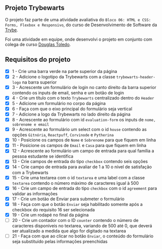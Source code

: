 ## Projeto Trybewarts 
O projeto faz parte de uma atividade avaliativa do `Bloco 06: HTML e CSS: Forms, Flexbox e Responsivo`, do curso de Desenvolvimento de Software da [Trybe](https://www.betrybe.com/). 

Foi uma atividade em equipe, onde desenvolvi o projeto em conjunto com colega de curso [Douglas Toledo](https://github.com/Duskimm). 

## Requisitos do projeto
 
 - [x] 1 - Crie uma barra verde na parte superior da página
 - [x]  2 - Adicione o logotipo da Trybewarts com a classe  `trybewarts-header-logo`  na barra superior
  - [x]  3 - Acrescente um formulário de login no canto direito da barra superior contendo os inputs de email, senha e um botão de login
 - [x]  4 - Crie um título com o texto  `Trybewarts`  centralizado dentro do  `Header`
 - [x]  5 - Adicione um formulário no corpo da página
- [x]  6 - Faça com que o eixo principal do formulário seja vertical
- [x]  7 - Adicione a logo da Trybewarts no lado direito da página
- [x]  8 - Acrescente ao formulário com id  `evaluation-form`  os inputs de  `nome, sobrenome e email`
- [x] 9 - Acrescente ao formulário um select com o id  `house`  contendo as opções  `Gitnória`,  `Reactpuff`,  `Corvinode`  e  `Pytherina`
- [x]  10 - Posicione os campos de  `Nome`  e  `Sobrenome`  para que fiquem em linha
 - [x]  11 - Posicione os campos de  `Email`  e  `Casa`  para que fiquem em linha
- [x]  12 - Acrescente ao formulário um campo de entrada para qual família a pessoa estudante se identifica
- [x]  13 - Crie campos de entrada do tipo  `checkbox`  contendo seis opções
 - [x]  14 - Crie campo de entrada para avaliar de 1 a 10 o nível de satisfação com a Trybewarts
- [x]  15 - Crie uma textarea com o id  `textarea`  e uma label com a classe  `textarea`  contendo o número máximo de caracteres igual à 500
 - [x]  16 - Crie um campo de entrada do tipo  `checkbox`  com o id  `agreement`  para validar as informações
- [x]  17 - Crie um botão de Enviar para submeter o formulário
 - [x]  18 - Faça com que o botão  `Enviar`  seja habilitado somente após a checkbox do requisito 16 ser selecionada
- [x]  19 - Crie um rodapé no final da página
- [ ]  20 - Crie um contador com o ID  `counter`  contendo o número de caracteres disponíveis no textarea, variando de 500 até 0, que deverá ser atualizado a medida que algo for digitado na textarea
 - [ ]  21 - Faça com que ao clicar no botão  `Enviar`, o conteúdo do formulário seja substituído pelas informações preenchidas